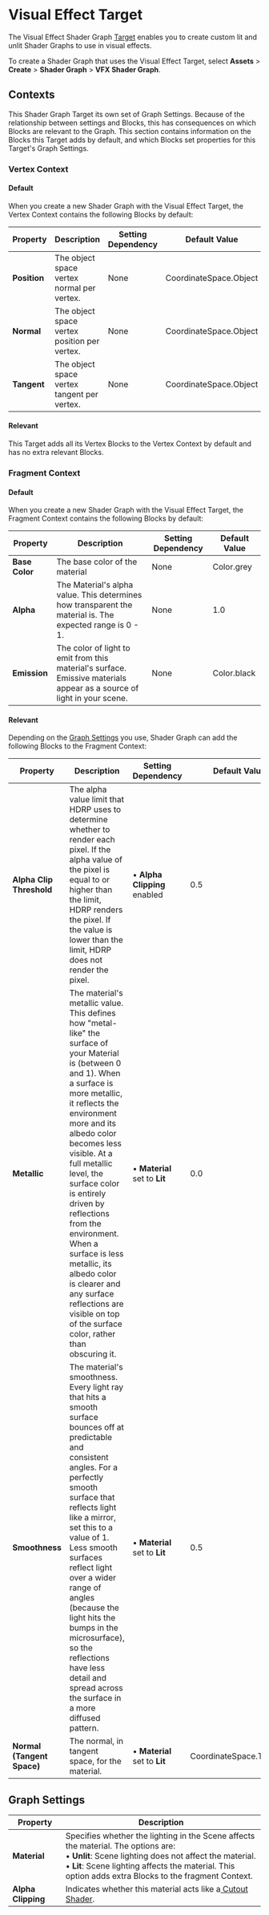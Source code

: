 # Visual Effect Target

The Visual Effect Shader Graph [Target](https://docs.unity3d.com/Packages/com.unity.shadergraph@latest?subfolder=/manual/Graph-Target.html) enables you to create custom lit and unlit Shader Graphs to use in visual effects.

To create a Shader Graph that uses the Visual Effect Target, select **Assets** > **Create** > **Shader Graph** > **VFX Shader Graph**.

## Contexts

This Shader Graph Target its own set of Graph Settings. Because of the relationship between settings and Blocks, this has consequences on which Blocks are relevant to the Graph. This section contains information on the Blocks this Target adds by default, and which Blocks set properties for this Target's Graph Settings.

### Vertex Context

#### Default

When you create a new Shader Graph with the Visual Effect Target, the Vertex Context contains the following Blocks by default:

| **Property** | **Description**                              | **Setting Dependency** | **Default Value**      |
| ------------ | -------------------------------------------- | ---------------------- | ---------------------- |
| **Position** | The object space vertex normal per vertex.   | None                   | CoordinateSpace.Object |
| **Normal**   | The object space vertex position per vertex. | None                   | CoordinateSpace.Object |
| **Tangent**  | The object space vertex tangent per vertex.  | None                   | CoordinateSpace.Object |

#### Relevant

This Target adds all its Vertex Blocks to the Vertex Context by default and has no extra relevant Blocks.

### Fragment Context

#### Default

When you create a new Shader Graph with the Visual Effect Target, the Fragment Context contains the following Blocks by default:

| **Property**   | **Description**                                              | **Setting Dependency** | **Default Value** |
| -------------- | ------------------------------------------------------------ | ---------------------- | ----------------- |
| **Base Color** | The base color of the material                               | None                   | Color.grey        |
| **Alpha**      | The Material's alpha value. This determines how transparent the material is. The expected range is 0 - 1. | None                   | 1.0               |
| **Emission**   | The color of light to emit from this material's surface. Emissive materials appear as a source of light in your scene. | None                   | Color.black       |

#### Relevant

Depending on the [Graph Settings](#graph-settings) you use, Shader Graph can add the following Blocks to the Fragment Context:

| **Property**               | **Description**                                              | **Setting Dependency**              | **Default Value**       |
| -------------------------- | ------------------------------------------------------------ | ----------------------------------- | ----------------------- |
| **Alpha Clip Threshold**   | The alpha value limit that HDRP uses to determine whether to render each pixel. If the alpha value of the pixel is equal to or higher than the limit, HDRP renders the pixel. If the value is lower than the limit, HDRP does not render the pixel. | &#8226; **Alpha Clipping** enabled  | 0.5                     |
| **Metallic**               | The material's metallic value. This defines how "metal-like" the surface of your Material is (between 0 and 1). When a surface is more metallic, it reflects the environment more and its albedo color becomes less visible. At a full metallic level, the surface color is entirely driven by reflections from the environment. When a surface is less metallic, its albedo color is clearer and any surface reflections are visible on top of the surface color, rather than obscuring it. | &#8226; **Material** set to **Lit** | 0.0                     |
| **Smoothness**             | The material's smoothness. Every light ray that hits a smooth surface bounces off at predictable and consistent angles. For a perfectly smooth surface that reflects light like a mirror, set this to a value of 1. Less smooth surfaces reflect light over a wider range of angles (because the light hits the bumps in the microsurface), so the reflections have less detail and spread across the surface in a more diffused pattern. | &#8226; **Material** set to **Lit** | 0.5                     |
| **Normal (Tangent Space)** | The normal, in tangent space, for the material.              | &#8226; **Material** set to **Lit** | CoordinateSpace.Tangent |

## Graph Settings

| **Property**       | **Description**                                              |
| ------------------ | ------------------------------------------------------------ |
| **Material**       | Specifies whether the lighting in the Scene affects the material. The options are:<br/>&#8226; **Unlit**: Scene lighting does not affect the material.<br/>&#8226; **Lit**: Scene lighting affects the material. This option adds extra Blocks to the fragment Context. |
| **Alpha Clipping** | Indicates whether this material acts like a[ Cutout Shader](https://docs.unity3d.com/Manual/StandardShaderMaterialParameterRenderingMode.html). |
